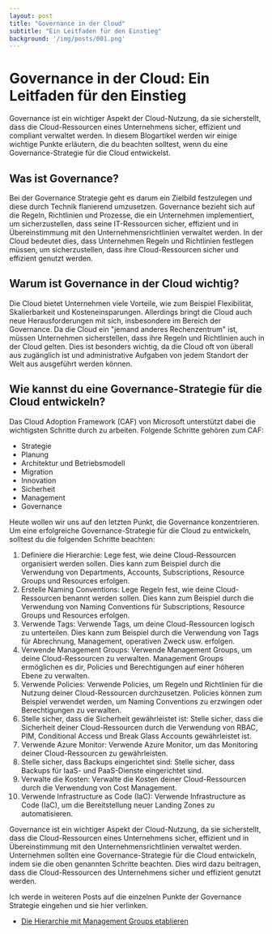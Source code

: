 ```yaml
---
layout: post
title: "Governance in der Cloud"
subtitle: "Ein Leitfaden für den Einstieg"
background: '/img/posts/001.png'
---
```

# Governance in der Cloud: Ein Leitfaden für den Einstieg

Governance ist ein wichtiger Aspekt der Cloud-Nutzung, da sie sicherstellt, dass die Cloud-Ressourcen eines Unternehmens sicher, effizient und compliant verwaltet werden. In diesem Blogartikel werden wir einige wichtige Punkte erläutern, die du beachten solltest, wenn du eine Governance-Strategie für die Cloud entwickelst.

## Was ist Governance?

Bei der Governance Strategie geht es darum ein Zielbild festzulegen und diese durch Technik flanierend umzusetzen. Governance bezieht sich auf die Regeln, Richtlinien und Prozesse, die ein Unternehmen implementiert, um sicherzustellen, dass seine IT-Ressourcen sicher, effizient und in Übereinstimmung mit den Unternehmensrichtlinien verwaltet werden. In der Cloud bedeutet dies, dass Unternehmen Regeln und Richtlinien festlegen müssen, um sicherzustellen, dass ihre Cloud-Ressourcen sicher und effizient genutzt werden.

## Warum ist Governance in der Cloud wichtig?

Die Cloud bietet Unternehmen viele Vorteile, wie zum Beispiel Flexibilität, Skalierbarkeit und Kosteneinsparungen. Allerdings bringt die Cloud auch neue Herausforderungen mit sich, insbesondere im Bereich der Governance. Da die Cloud ein "jemand anderes Rechenzentrum" ist, müssen Unternehmen sicherstellen, dass ihre Regeln und Richtlinien auch in der Cloud gelten. Dies ist besonders wichtig, da die Cloud oft von überall aus zugänglich ist und administrative Aufgaben von jedem Standort der Welt aus ausgeführt werden können.

## Wie kannst du eine Governance-Strategie für die Cloud entwickeln?

Das Cloud Adoption Framework (CAF) von Microsoft unterstützt dabei die wichtigsten Schritte durch zu arbeiten. Folgende Schritte gehören zum CAF:

- Strategie
- Planung
- Architektur und Betriebsmodell
- Migration
- Innovation
- Sicherheit
- Management
- Governance

Heute wollen wir uns auf den letzten Punkt, die Governance konzentrieren. Um eine erfolgreiche Governance-Strategie für die Cloud zu entwickeln, solltest du die folgenden Schritte beachten:

1. Definiere die Hierarchie: Lege fest, wie deine Cloud-Ressourcen organisiert werden sollen. Dies kann zum Beispiel durch die Verwendung von Departments, Accounts, Subscriptions, Resource Groups und Resources erfolgen. 
2. Erstelle Naming Conventions: Lege Regeln fest, wie deine Cloud-Ressourcen benannt werden sollen. Dies kann zum Beispiel durch die Verwendung von Naming Conventions für Subscriptions, Resource Groups und Resources erfolgen.
3. Verwende Tags: Verwende Tags, um deine Cloud-Ressourcen logisch zu unterteilen. Dies kann zum Beispiel durch die Verwendung von Tags für Abrechnung, Management, operativen Zweck usw. erfolgen.
4. Verwende Management Groups: Verwende Management Groups, um deine Cloud-Ressourcen zu verwalten. Management Groups ermöglichen es dir, Policies und Berechtigungen auf einer höheren Ebene zu verwalten. 
5. Verwende Policies: Verwende Policies, um Regeln und Richtlinien für die Nutzung deiner Cloud-Ressourcen durchzusetzen. Policies können zum Beispiel verwendet werden, um Naming Conventions zu erzwingen oder Berechtigungen zu verwalten.
6. Stelle sicher, dass die Sicherheit gewährleistet ist: Stelle sicher, dass die Sicherheit deiner Cloud-Ressourcen durch die Verwendung von RBAC, PIM, Conditional Access und Break Glass Accounts gewährleistet ist.
7. Verwende Azure Monitor: Verwende Azure Monitor, um das Monitoring deiner Cloud-Ressourcen zu gewährleisten.
8. Stelle sicher, dass Backups eingerichtet sind: Stelle sicher, dass Backups für IaaS- und PaaS-Dienste eingerichtet sind.
9. Verwalte die Kosten: Verwalte die Kosten deiner Cloud-Ressourcen durch die Verwendung von Cost Management.
10. Verwende Infrastructure as Code (IaC): Verwende Infrastructure as Code (IaC), um die Bereitstellung neuer Landing Zones zu automatisieren.

Governance ist ein wichtiger Aspekt der Cloud-Nutzung, da sie sicherstellt, dass die Cloud-Ressourcen eines Unternehmens sicher, effizient und in Übereinstimmung mit den Unternehmensrichtlinien verwaltet werden. Unternehmen sollten eine Governance-Strategie für die Cloud entwickeln, indem sie die oben genannten Schritte beachten. Dies wird dazu beitragen, dass die Cloud-Ressourcen des Unternehmens sicher und effizient genutzt werden.

Ich werde in weiteren Posts auf die einzelnen Punkte der Governance Strategie eingehen und sie hier verlinken.
- [Die Hierarchie mit Management Groups etablieren](2024-03-29-azure-hierarchie.md)
